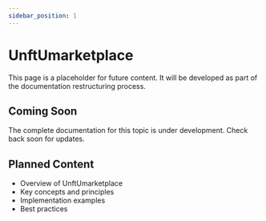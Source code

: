 ```yaml
---
sidebar_position: 1
---
```


# UnftUmarketplace

This page is a placeholder for future content. It will be developed as part of the documentation restructuring process.

## Coming Soon

The complete documentation for this topic is under development. Check back soon for updates.

## Planned Content

- Overview of UnftUmarketplace
- Key concepts and principles
- Implementation examples
- Best practices

